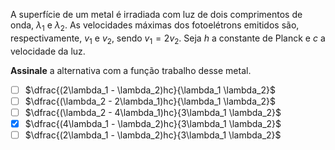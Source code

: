 A superfície de um metal é irradiada com luz de dois comprimentos de onda, $\lambda_1$ e $\lambda_2$. As velocidades máximas dos fotoelétrons emitidos são, respectivamente, $v_1$ e $v_2$, sendo $v_1 = 2 v_2$. Seja $h$ a constante de Planck e $c$ a velocidade da luz.

**Assinale** a alternativa com a função trabalho desse metal.

- [ ] $\dfrac{(2\lambda_1 - \lambda_2)hc}{\lambda_1 \lambda_2}$
- [ ] $\dfrac{(\lambda_2 - 2\lambda_1)hc}{\lambda_1 \lambda_2}$
- [ ] $\dfrac{(\lambda_2 - 4\lambda_1)hc}{3\lambda_1 \lambda_2}$
- [x] $\dfrac{(4\lambda_1 - \lambda_2)hc}{3\lambda_1 \lambda_2}$
- [ ] $\dfrac{(2\lambda_1 - \lambda_2)hc}{3\lambda_1 \lambda_2}$